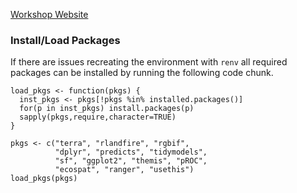 [Workshop Website](https://appliedsystemsecology.github.io/beespatial-workshop/)

### Install/Load Packages
If there are issues recreating the environment with `renv` all required packages can be installed by running the following code chunk.

```
load_pkgs <- function(pkgs) {
  inst_pkgs <- pkgs[!pkgs %in% installed.packages()]
  for(p in inst_pkgs) install.packages(p)
  sapply(pkgs,require,character=TRUE)
}

pkgs <- c("terra", "rlandfire", "rgbif",
          "dplyr", "predicts", "tidymodels",
          "sf", "ggplot2", "themis", "pROC",
          "ecospat", "ranger", "usethis")
load_pkgs(pkgs)
```
